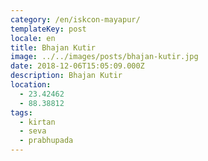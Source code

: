 ```yaml
---
category: /en/iskcon-mayapur/
templateKey: post
locale: en
title: Bhajan Kutir
image: ../../images/posts/bhajan-kutir.jpg
date: 2018-12-06T15:05:09.000Z
description: Bhajan Kutir
location:
  - 23.42462
  - 88.38812
tags:
  - kirtan
  - seva
  - prabhupada
---
```


<tbd locale="en" url="mailto:haribol@mayapur.live"></tbd>
